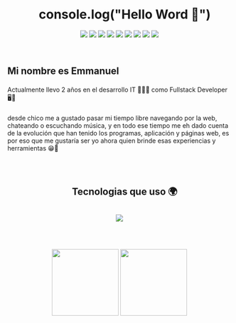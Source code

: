 <div id="user-content-toc">
  <ul align="center">
    <summary><h1>console.log("Hello Word 👋")</h1></summary>
  </ul>
</div>

<p align="center">
  <a href="mailto:manumtz.job@gmail.com" target="blank"><img src="https://img.shields.io/badge/Gmail-D14836?style=for-the-badge&logo=gmail&logoColor=white"/></a>
  <a href="https://wa.me/5215612828043" target="blank"><img src="https://img.shields.io/badge/WhatsApp-25D366?style=for-the-badge&logo=whatsapp&logoColor=white"/></a>
  <a href="https://www.linkedin.com/in/manuong" target="blank"><img src="https://img.shields.io/badge/LinkedIn-0077B5?style=for-the-badge&logo=linkedin&logoColor=white"/></a>
  <img src="https://img.shields.io/badge/Facebook-1877F2?style=for-the-badge&logo=facebook&logoColor=white"/>
  <img src="https://img.shields.io/badge/Instagram-E4405F?style=for-the-badge&logo=instagram&logoColor=white"/>
  <a href="https://discord.gg/vbWjxCkkxM" target="blank"><img src="https://img.shields.io/badge/Discord-7289DA?style=for-the-badge&logo=discord&logoColor=white"/></a>
  <img src="https://img.shields.io/badge/Slack-4A154B?style=for-the-badge&logo=slack&logoColor=white"/>
  <img src="https://img.shields.io/badge/fiverr-1DBF73?style=for-the-badge&logo=fiverr&logoColor=white"/>
  <a hfer="https://open.spotify.com/playlist/1TO5Q0dWZSm4sHJ4LDUfqe?si=a12b9269276540f5 target="blank"><img src="https://img.shields.io/badge/Spotify-1ED760?&style=for-the-badge&logo=spotify&logoColor=white"/></a>
</p>

</br>

## <p>Mi nombre es Emmanuel</p>

Actualmente llevo 2 años en el desarrollo IT 👨‍🎓📱 como Fullstack Developer 🖥👾

###

desde chico me a gustado pasar mi tiempo libre navegando por la web, chateando o escuchando música, y en todo ese tiempo me eh dado cuenta de la evolución que han tenido los programas, aplicación y páginas web, es por eso que me gustaría ser yo ahora quien brinde esas experiencias y herramientas 😁🤞

</br>

<div id="user-content-toc">
  <ul align="center">
    <summary><h2 style="display: inline-block">Tecnologias que uso 🌍</h2></summary>
  </ul>
</div>
<!--tech stack icons-->
<p align="center">
  <a href="https://skillicons.dev">
    <img src="https://skillicons.dev/icons?i=html,css,js,react,redux,nodejs,express,sequelize,postgres,mongodb,tailwind,vscode,visualstudio,github&perline=14" />
  </a>
</p>

<br><br>

<p align="center">
  <img height="150em" src="https://github-readme-stats-eight-theta.vercel.app/api?username=manuong&show_icons=true&theme=tokyonight&include_all_commits=true&count_private=true"/>
  <img height="150em" src="https://github-readme-stats-eight-theta.vercel.app/api/top-langs/?username=manuong&layout=compact&langs_count=8&theme=tokyonight"/>
</p>


<!--
**EmmanuelMarne/EmmanuelMarne** is a ✨ _special_ ✨ repository because its `README.md` (this file) appears on your GitHub profile.

Here are some ideas to get you started:

- 🔭 I’m currently working on ...
- 🌱 I’m currently learning ...
- 👯 I’m looking to collaborate on ...
- 🤔 I’m looking for help with ...
- 💬 Ask me about ...
- 📫 How to reach me: ...
- 😄 Pronouns: ...
- ⚡ Fun fact: ...
-->

